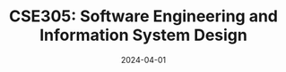 ---
title: "CSE305: Software Engineering and Information System Design"
collection: teaching
type: "Fall'23"
#permalink: /teaching/2014-spring-teaching-1
venue: "Premier University, Department of Computer Science & Engineering"
date: 2024-04-01
location: "Chittagong, Bangladesh"
---